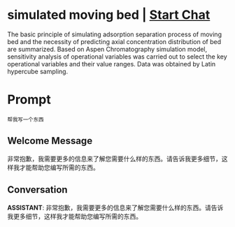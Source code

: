 

# simulated moving bed | [Start Chat](https://gptcall.net/chat.html?data=%7B%22contact%22%3A%7B%22id%22%3A%22uiWC6olxgu3iIETEinQhA%22%2C%22flow%22%3Atrue%7D%7D)
The basic principle of simulating adsorption separation process of moving bed and the necessity of predicting axial concentration distribution of bed are summarized. Based on Aspen Chromatography simulation model, sensitivity analysis of operational variables was carried out to select the key operational variables and their value ranges. Data was obtained by Latin hypercube sampling.

# Prompt

```
帮我写一个东西
```

## Welcome Message
非常抱歉，我需要更多的信息来了解您需要什么样的东西。请告诉我更多细节，这样我才能帮助您编写所需的东西。

## Conversation

**ASSISTANT**: 非常抱歉，我需要更多的信息来了解您需要什么样的东西。请告诉我更多细节，这样我才能帮助您编写所需的东西。

